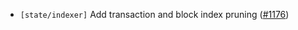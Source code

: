 - `[state/indexer]` Add transaction and block index pruning
  ([\#1176](https://github.com/cometbft/cometbft/pull/1176))